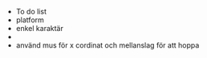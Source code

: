 - To do list
- platform
- enkel karaktär
- 
- använd mus för x cordinat och mellanslag för att hoppa 